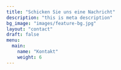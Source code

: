 ```yaml
---
title: "Schicken Sie uns eine Nachricht"
description: "this is meta description"
bg_image: "images/feature-bg.jpg"
layout: "contact"
draft: false
menu:
  main:
    name: "Kontakt"
    weight: 6
---
```

